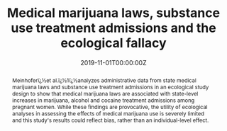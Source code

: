 ---
title: "Medical marijuana laws, substance use treatment admissions and the ecological fallacy"

authors:
- "admin"
date: "2019-11-01T00:00:00Z"
doi: "10.1111/add.14748"
venue: "Addiction"
publishDate: "2017-01-01T00:00:00Z"
publication_types: ["2"]
abstract: "Meinhoferï¿½et al.ï¿½1ï¿½analyzes administrative data from state medical marijuana laws and substance use treatment admissions in an ecological study design to show that medical marijuana laws are associated with state-level increases in marijuana, alcohol and cocaine treatment admissions among pregnant women. While these findings are provocative, the utility of ecological analyses in assessing the effects of medical marijuana use is severely limited and this study's results could reflect bias, rather than an individual-level effect."
summary: "Caputi, T. L. (2019). Medical marijuana laws, substance use treatment admissions and the ecological fallacy. Addiction, 115(1), 188'189. doi:10.1111/add.14748"
tags: 
featured: false
links:
- name: Paper Link
  url: "https://onlinelibrary.wiley.com/doi/full/10.1111/add.14748"
url_pdf: "/files/ADD-2020.pdf"
image:
  focal_point: ""
  preview_only: false
---